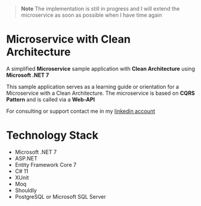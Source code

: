 > **Note**
> The implementation is still in progress and I will extend the microservice as soon as possible when I have time again

# Microservice with Clean Architecture
A simplified **Microservice** sample application with **Clean Architecture** using **Microsoft .NET 7**

This sample application serves as a learning guide or orientation for a Microservice with a Clean Architecture.
The microservice is based on **CQRS Pattern** and is called via a **Web-API**

For consulting or support contact me in my [linkedin account](https://www.linkedin.com/in/faysal-belkhadir)

# Technology Stack
- Microsoft .NET 7
- ASP.NET
- Entity Framework Core 7
- C# 11
- XUnit
- Moq
- Shouldly
- PostgreSQL or Microsoft SQL Server

